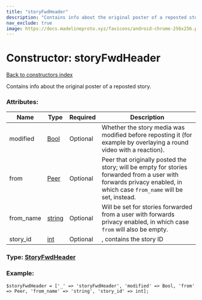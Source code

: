 ```yaml
---
title: "storyFwdHeader"
description: "Contains info about the original poster of a reposted story."
nav_exclude: true
image: https://docs.madelineproto.xyz/favicons/android-chrome-256x256.png
---
```

# Constructor: storyFwdHeader  
[Back to constructors index](/API_docs/constructors/index.html)



Contains info about the original poster of a reposted story.

### Attributes:

| Name     |    Type       | Required | Description |
|----------|---------------|----------|-------------|
|modified|[Bool](/API_docs/types/Bool.html) | Optional|Whether the story media was modified before reposting it (for example by overlaying a round video with a reaction).|
|from|[Peer](/API_docs/types/Peer.html) | Optional|Peer that originally posted the story; will be empty for stories forwarded from a user with forwards privacy enabled, in which case `from_name` will be set, instead.|
|from\_name|[string](/API_docs/types/string.html) | Optional|Will be set for stories forwarded from a user with forwards privacy enabled, in which case `from` will also be empty.|
|story\_id|[int](/API_docs/types/int.html) | Optional|, contains the story ID|



### Type: [StoryFwdHeader](/API_docs/types/StoryFwdHeader.html)


### Example:

```
$storyFwdHeader = ['_' => 'storyFwdHeader', 'modified' => Bool, 'from' => Peer, 'from_name' => 'string', 'story_id' => int];
```  

